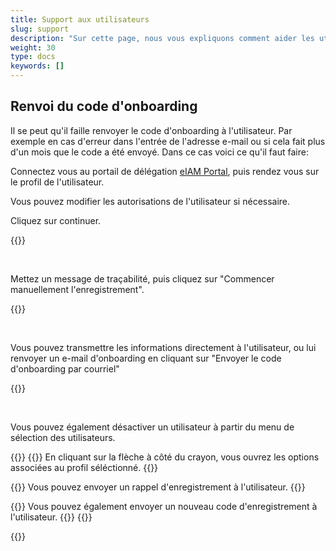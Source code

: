 ```yaml
---
title: Support aux utilisateurs
slug: support
description: "Sur cette page, nous vous expliquons comment aider les utilisateurs en cas de besoin. Cette tâche ne concerne que les responsables des cantons (KT_Superuser)."
weight: 30
type: docs
keywords: []
---
```



## Renvoi du code d'onboarding

Il se peut qu'il faille renvoyer le code d'onboarding à l'utilisateur. Par exemple en cas d'erreur dans l'entrée de l'adresse e-mail ou si cela fait plus d'un mois que le code a été envoyé. Dans ce cas voici ce qu'il faut faire:

Connectez vous au portail de délégation <a href="https://www.portal.eiam.admin.ch/portal/adminservice/app/home">eIAM Portal</a>, puis rendez vous sur le profil de l'utilisateur.

<!-- 1eme paire de colonnes -->

<div class="two_column">

<div class="left_col">
<!-- First column content goes here -->
<p>
Vous pouvez modifier les autorisations de l'utilisateur si nécessaire.
</p>

<p>
Cliquez sur continuer.
</p>
</div>

<div class="right_col">
<!-- Second column content goes here -->
{{<insertImage image="continuer_fr.png" class="edge max-w-90">}}
</div>
</div>

&nbsp;

<!-- 2eme paire de colonnes -->

<div class="two_column">

<div class="left_col">
<!-- First column content goes here -->
<p>
Mettez un message de traçabilité, puis cliquez sur "Commencer manuellement l'enregistrement".
</p>
</div>

<div class="right_col">
<!-- Second column content goes here -->
{{<insertImage image="enreg_manu_fr.png" class="edge max-w-90">}}
</div>
</div>

&nbsp;

<!-- 3eme paire de colonnes -->

<div class="two_column">

<div class="left_col">
<!-- First column content goes here -->
<p>
Vous pouvez transmettre les informations directement à l'utilisateur, ou lui renvoyer un e-mail d'onboarding en cliquant sur "Envoyer le code d'onboarding par courriel"
</p>
</div>

<div class="right_col">
<!-- Second column content goes here -->
{{<insertImage image="onboarding_fr.png" class="edge max-w-90">}}
</div>
</div>

&nbsp;

<!-- 4eme paire de colonnes -->

<div class="two_column">

<div class="left_col">
<!-- First column content goes here -->
<p>
Vous pouvez également désactiver un utilisateur à partir du menu de sélection des utilisateurs.
</p>

{{<numberedList>}}
{{<listItem>}}
En cliquant sur la flèche à côté du crayon, vous ouvrez les options associées au profil séléctionné.
{{</listItem>}}

{{<listItem>}}
Vous pouvez envoyer un rappel d'enregistrement à l'utilisateur.
{{</listItem>}}

{{<listItem>}}
Vous pouvez également envoyer un nouveau code d'enregistrement à l'utilisateur.
{{</listItem>}}
{{</numberedList>}}

</div>

<div class="right_col">
<!-- Second column content goes here -->
{{<insertImage image="global_onboarding_fr.png" class="edge max-w-90">}}
</div>
</div>

&nbsp;
